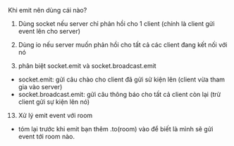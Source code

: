 Khi emit nên dùng cái nào?
1. Dùng socket nếu server chỉ phản hồi cho 1 client (chính là client gửi event lên cho server)
2. Dùng io nếu server muốn phản hồi cho tất cả các client đang kết nối với nó

09. phân biệt socket.emit và socket.broadcast.emit
- socket.emit: gửi câu chào cho client đã gửi sử kiện lên (client vừa tham gia vào server)
- socket.broadcast.emit: gửi câu thông báo cho tất cả client còn lại (trừ client gửi sự kiện lên nó)

13. Xử lý emit event với room
- tóm lại trước khi emit bạn thêm .to(room) vào để biết là mình sẽ gửi event tới room nào.